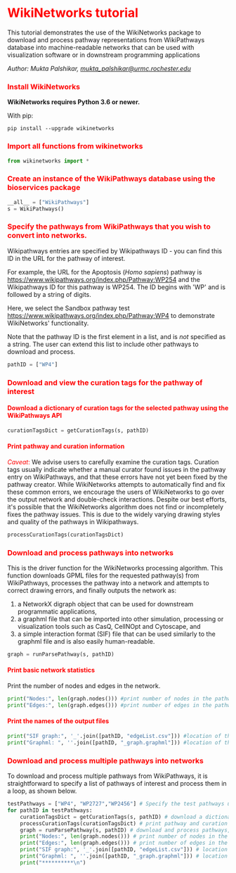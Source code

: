 # <font color='red'>WikiNetworks tutorial</font> 

This tutorial demonstrates the use of the WikiNetworks package to download and process pathway representations from WikiPathways database into machine-readable networks that can be used with visualization software or in downstream programming applications

*Author: Mukta Palshikar, mukta_palshikar@urmc.rochester.edu*

### <font color='red'>Install WikiNetworks</font>  

**WikiNetworks requires Python 3.6 or newer.**
    
With pip:

    pip install --upgrade wikinetworks

### <font color='red'>Import all functions from wikinetworks</font>   


```python
from wikinetworks import *
```


### <font color='red'> Create an instance of the WikiPathways database using the bioservices package</font>  


```python
__all__ = ["WikiPathways"]
s = WikiPathways()
```

### <font color='red'>Specify the pathways from WikiPathways that you wish to convert into networks. </font>  
Wikipathways entries are specified by Wikipathways ID - you can find this ID in the URL for the pathway of interest.

For example, the URL for the Apoptosis (*Homo sapiens*) pathway is https://www.wikipathways.org/index.php/Pathway:WP254 and the Wikipathways ID for this pathway is WP254. The ID begins with 'WP' and is followed by a string of digits.


Here, we select the Sandbox pathway test https://www.wikipathways.org/index.php/Pathway:WP4 to demonstrate WikiNetworks' functionality.

Note that the pathway ID is the first element in a list, and is *not* specified as a string. The user can extend this list to include other pathways to download and process.


```python
pathID = ["WP4"]
```

### <font color='red'>Download and view the curation tags for the pathway of interest</font>   

#### <font color='red'> Download a dictionary of curation tags for the selected pathway using the WikiPathways API </font>   


```python
curationTagsDict = getCurationTags(s, pathID) 
```

#### <font color='red'>Print pathway and curation information</font>

<font color = 'red'>*Caveat*: </font>We advise users to carefully examine the curation tags. Curation tags usually indicate whether a manual curator found issues in the pathway entry on WikiPathways, and that these errors have not yet been fixed by the pathway creator. While WikiNetworks attempts to automatically find and fix these common errors, we encourage the users of WikiNetworks to go over the output network and double-check interactions. Despite our best efforts, it's possible that the WikiNetworks algorithm does not find or incompletely fixes the pathway issues. This is due to the widely varying drawing styles and quality of the pathways in Wikipathways.


```python
processCurationTags(curationTagsDict)
```

### <font color='red'>Download and process pathways into networks</font> 

This is the driver function for the WikiNetworks processing algorithm. This function downloads GPML files for the requested pathway(s) from WikiPathways, processes the pathway into a network and attempts to correct drawing errors, and finally outputs the network as:
1. a NetworkX digraph object that can be used for downstream programmatic applications, 
1. a graphml file that can be imported into other simulation, processing or visualization tools such as CasQ, CellNOpt and Cytoscape, and
1. a simple interaction format (SIF) file that can be used similarly to the graphml file and is also easily human-readable.


```python
graph = runParsePathway(s, pathID)
```

#### <font color='red'>Print basic network statistics</font> 

Print the number of nodes and edges in the network.


```python
print("Nodes:", len(graph.nodes())) #print number of nodes in the pathway
print("Edges:", len(graph.edges())) #print number of edges in the pathway
```

#### <font color='red'>Print the names of the output files </font> 


```python
print("SIF graph:", '_'.join([pathID, "edgeList.csv"])) #location of the edgelist file. SIF = simple interaction format
print("Graphml: ", ''.join([pathID, "_graph.graphml"])) #location of the graphml file
```

### <font color='red'>Download and process multiple pathways into networks</font>

To download and process multiple pathways from WikiPathways, it is straightforward to specify a list of pathways of interest and process them in a loop, as shown below.



```python
testPathways = ["WP4", "WP2727","WP2456"] # Specify the test pathways using the WikiPathways IDs
for pathID in testPathways:
    curationTagsDict = getCurationTags(s, pathID) # download a dictionary of curation tags for the selected pathway
    processCurationTags(curationTagsDict) # print pathway and curation information
    graph = runParsePathway(s, pathID) # download and process pathways, generate a NetworkX digraph object
    print("Nodes:", len(graph.nodes())) # print number of nodes in the pathway
    print("Edges:", len(graph.edges())) # print number of edges in the pathway
    print("SIF graph:", '_'.join([pathID, "edgeList.csv"])) # location of the edgelist file. SIF = simple interaction format
    print("Graphml: ", ''.join([pathID, "_graph.graphml"])) # location of the graphml file
    print("**********\n")

```

